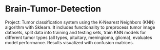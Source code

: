 # Brain-Tumor-Detection
Project: Tumor classification system using the K-Nearest Neighbors (KNN) algorithm with Sklearn. It includes functionality to preprocess tumor image datasets, split data into training and testing sets, train KNN models for different tumor types (all types, pituitary, meningioma, glioma), evaluates model performance. Results visualized with confusion matrices.
